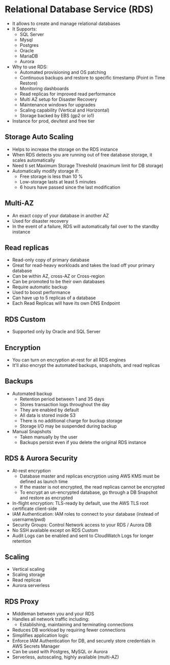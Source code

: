 # Relational Database Service (RDS)

- It allows to create and manage relational databases
- It Supports: 
  - SQL Server
  - Mysql
  - Postgres
  - Oracle
  - MariaDB
  - Aurora 
- Why to use RDS:
  - Automated provisioning and OS patching
  - Continuous backups and restore to specific timestamp (Point in Time Restore)
  - Monitoring dashboards 
  - Read replicas for improved read performance
  - Multi AZ setup for Disaster Recovery 
  - Maintenance windows for upgrades 
  - Scaling capability (Vertical and Horizontal)
  - Storage backed by EBS (gp2 or io1)
- Instance for prod, dev/test and free tier 

## Storage Auto Scaling 

- Helps to increase the storage on the RDS instance 
- When RDS detects you are running out of free database storage, it scales automatically
- Need ti set Maximum Storage Threshold (maximum limit for DB storage)
- Automatically modify storage if: 
  - Free storage is less than 10 %
  - Low-storage lasts at least 5 minutes 
  - 6 hours have passed since the last modification

## Multi-AZ

- An exact copy of your  database in another AZ 
- Used for disaster recovery 
- In the event of a failure, RDS will automatically fail over to the standby instance

## Read replicas

- Read-only copy of primary database 
- Great for read-heavy workloads and takes the load off your primary database
- Can be within AZ, cross-AZ or Cross-region
- Can be promoted to be their own databases
- Require automatic backup
- Used to boost performance
- Can have up to 5 replicas of a database
- Each Read Replicas will have its own DNS Endpoint 

## RDS Custom 

- Supported only by Oracle and SQL Server

## Encryption 

- You can turn on encryption at-rest for all RDS engines 
- It'll also encrypt the automated backups, snapshots, and read replicas

## Backups 

- Automated backup 
  - Retention period between 1 and 35 days 
  - Stores transaction logs throughout the day 
  - They are enabled by default 
  - All data is stored inside S3 
  - There is no additional charge for buckup storage
  - Storage I/O may be suspended during backup 
- Manual Snapshots 
  - Taken manually by the user 
  - Backups persist even if you delete the original RDS instance

## RDS & Aurora Security

- At-rest encryption
  - Database master and replicas encryption using AWS KMS must be defined as launch time 
  - If the master is not encrypted, the read replicas cannot be encrypted 
  - To encrypt an un-encrypted database, go through a DB Snapshot and restore as encrypted 
- In-flight encryption: TLS-ready by default, use the AWS TLS root certificate client-side 
- IAM Authentication: IAM roles to connect to your database (instead of username/pwd)
- Security Groups: Control Network access to your RDS / Aurora DB 
- No SSH available except on RDS Custom
- Audit Logs can be enabled and sent to CloudWatch Logs for longer retention

## Scaling 

- Vertical scaling 
- Scaling storage 
- Read replicas 
- Aurora serverless 

## RDS Proxy 

- Middleman between you and your RDS
- Handles all network traffic including: 
  - Establishing, maintaining and terminating connections 
- Reduces DB workload by requiring fewer connections
- Simplifies application logic 
- Enforce IAM Authentication for DB, and securely store credentials in AWS Secrets Manager
- Can be used with Postgres, MySQL or Aurora 
- Serverless, autoscaling, highly available (multi-AZ)

